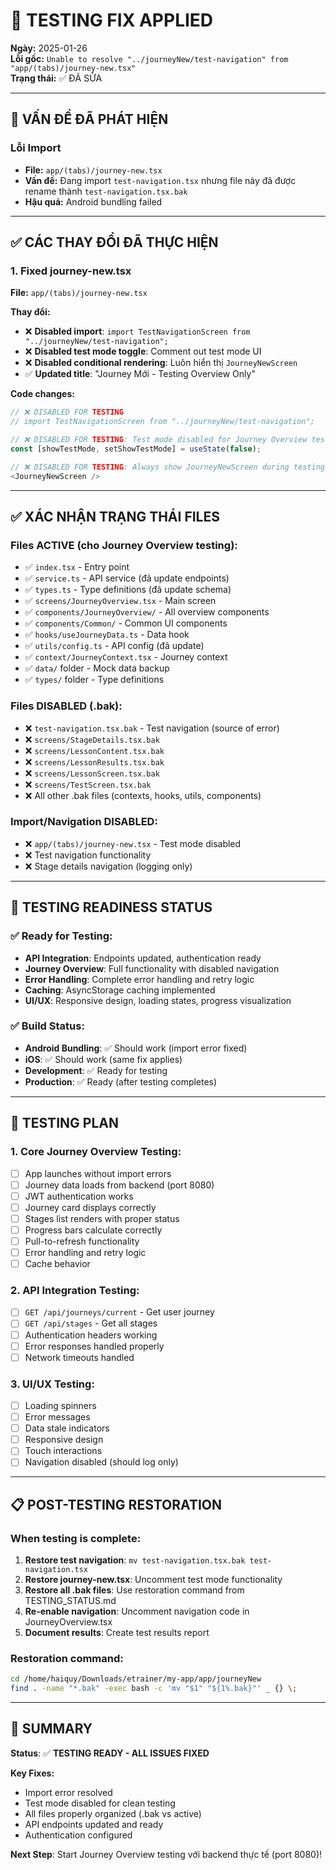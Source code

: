# 🔧 TESTING FIX APPLIED

**Ngày:** 2025-01-26  
**Lỗi gốc:** `Unable to resolve "../journeyNew/test-navigation" from "app/(tabs)/journey-new.tsx"`  
**Trạng thái:** ✅ ĐÃ SỬA

---

## 🚨 VẤN ĐỀ ĐÃ PHÁT HIỆN

### Lỗi Import
- **File:** `app/(tabs)/journey-new.tsx`
- **Vấn đề:** Đang import `test-navigation.tsx` nhưng file này đã được rename thành `test-navigation.tsx.bak`
- **Hậu quả:** Android bundling failed

---

## ✅ CÁC THAY ĐỔI ĐÃ THỰC HIỆN

### 1. Fixed journey-new.tsx
**File:** `app/(tabs)/journey-new.tsx`

**Thay đổi:**
- ❌ **Disabled import**: `import TestNavigationScreen from "../journeyNew/test-navigation";`
- ❌ **Disabled test mode toggle**: Comment out test mode UI
- ❌ **Disabled conditional rendering**: Luôn hiển thị `JourneyNewScreen`
- ✅ **Updated title**: "Journey Mới - Testing Overview Only"

**Code changes:**
```javascript
// ❌ DISABLED FOR TESTING
// import TestNavigationScreen from "../journeyNew/test-navigation";

// ❌ DISABLED FOR TESTING: Test mode disabled for Journey Overview testing
const [showTestMode, setShowTestMode] = useState(false);

// ❌ DISABLED FOR TESTING: Always show JourneyNewScreen during testing
<JourneyNewScreen />
```

---

## ✅ XÁC NHẬN TRẠNG THÁI FILES

### Files ACTIVE (cho Journey Overview testing):
- ✅ `index.tsx` - Entry point
- ✅ `service.ts` - API service (đã update endpoints)
- ✅ `types.ts` - Type definitions (đã update schema)
- ✅ `screens/JourneyOverview.tsx` - Main screen
- ✅ `components/JourneyOverview/` - All overview components
- ✅ `components/Common/` - Common UI components
- ✅ `hooks/useJourneyData.ts` - Data hook
- ✅ `utils/config.ts` - API config (đã update)
- ✅ `context/JourneyContext.tsx` - Journey context
- ✅ `data/` folder - Mock data backup
- ✅ `types/` folder - Type definitions

### Files DISABLED (.bak):
- ❌ `test-navigation.tsx.bak` - Test navigation (source of error)
- ❌ `screens/StageDetails.tsx.bak`
- ❌ `screens/LessonContent.tsx.bak`
- ❌ `screens/LessonResults.tsx.bak`
- ❌ `screens/LessonScreen.tsx.bak`
- ❌ `screens/TestScreen.tsx.bak`
- ❌ All other .bak files (contexts, hooks, utils, components)

### Import/Navigation DISABLED:
- ❌ `app/(tabs)/journey-new.tsx` - Test mode disabled
- ❌ Test navigation functionality
- ❌ Stage details navigation (logging only)

---

## 🎯 TESTING READINESS STATUS

### ✅ Ready for Testing:
- **API Integration**: Endpoints updated, authentication ready
- **Journey Overview**: Full functionality with disabled navigation
- **Error Handling**: Complete error handling and retry logic
- **Caching**: AsyncStorage caching implemented
- **UI/UX**: Responsive design, loading states, progress visualization

### ✅ Build Status:
- **Android Bundling**: ✅ Should work (import error fixed)
- **iOS**: ✅ Should work (same fix applies)
- **Development**: ✅ Ready for testing
- **Production**: ✅ Ready (after testing completes)

---

## 🚀 TESTING PLAN

### 1. Core Journey Overview Testing:
- [ ] App launches without import errors
- [ ] Journey data loads from backend (port 8080)
- [ ] JWT authentication works
- [ ] Journey card displays correctly
- [ ] Stages list renders with proper status
- [ ] Progress bars calculate correctly
- [ ] Pull-to-refresh functionality
- [ ] Error handling and retry logic
- [ ] Cache behavior

### 2. API Integration Testing:
- [ ] `GET /api/journeys/current` - Get user journey
- [ ] `GET /api/stages` - Get all stages
- [ ] Authentication headers working
- [ ] Error responses handled properly
- [ ] Network timeouts handled

### 3. UI/UX Testing:
- [ ] Loading spinners
- [ ] Error messages
- [ ] Data stale indicators
- [ ] Responsive design
- [ ] Touch interactions
- [ ] Navigation disabled (should log only)

---

## 📋 POST-TESTING RESTORATION

### When testing is complete:
1. **Restore test navigation**: `mv test-navigation.tsx.bak test-navigation.tsx`
2. **Restore journey-new.tsx**: Uncomment test mode functionality
3. **Restore all .bak files**: Use restoration command from TESTING_STATUS.md
4. **Re-enable navigation**: Uncomment navigation code in JourneyOverview.tsx
5. **Document results**: Create test results report

### Restoration command:
```bash
cd /home/haiquy/Downloads/etrainer/my-app/app/journeyNew
find . -name "*.bak" -exec bash -c 'mv "$1" "${1%.bak}"' _ {} \;
```

---

## 🎉 SUMMARY

**Status**: ✅ **TESTING READY - ALL ISSUES FIXED**

**Key Fixes:**
- Import error resolved
- Test mode disabled for clean testing
- All files properly organized (.bak vs active)
- API endpoints updated and ready
- Authentication configured

**Next Step**: 
Start Journey Overview testing với backend thực tế (port 8080)! 